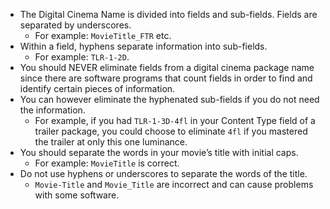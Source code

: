 * The Digital Cinema Name is divided into fields and sub-fields. Fields are separated by underscores.  
  * For example: `MovieTitle_FTR` etc.
* Within a field, hyphens separate information into sub-fields.
  * For example: `TLR-1-2D`.
* You should NEVER eliminate fields from a digital cinema package name since there are software programs that count fields in order to find and identify certain pieces of information.
* You can however eliminate the hyphenated sub-fields if you do not need the information.
  * For example, if you had `TLR-1-3D-4fl` in your Content Type field of a trailer package, you could choose to eliminate `4fl` if you mastered the trailer at only this one luminance.
* You should separate the words in your movie’s title with initial caps.
  * For example: `MovieTitle` is correct.
* Do not use hyphens or underscores to separate the words of the title.
  * `Movie-Title` and `Movie_Title` are incorrect and can cause problems with some software.